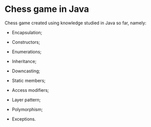 # Chess game in Java

Chess game created using knowledge studied in Java so far, namely:

- Encapsulation;


- Constructors;


- Enumerations;


- Inheritance;

 
- Downcasting;

 
- Static members;

 
- Access modifiers;

 
- Layer pattern;

 
- Polymorphism;

 
- Exceptions.
